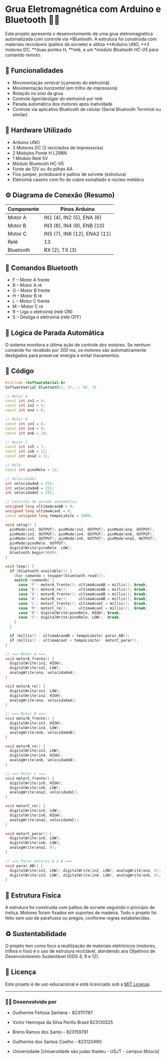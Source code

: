 # Grua Eletromagnética com Arduino e Bluetooth 🔧🧲

Este projeto apresenta o desenvolvimento de uma grua eletromagnética automatizada com controle via *Bluetooth. A estrutura foi construída com materiais recicláveis (palitos de sorvete) e utiliza **Arduino UNO, **3 motores DC, **duas pontes H, **relé, e um **módulo Bluetooth HC-05* para comando remoto.

## 📌 Funcionalidades

- Movimentação *vertical* (içamento do eletroímã)
- Movimentação *horizontal* (em trilho de impressora)
- *Rotação no eixo* da grua
- Controle *ligar/desligar do eletroímã* por relé
- Parada automática dos motores após inatividade
- Controle via aplicativo Bluetooth de celular (Serial Bluetooth Terminal ou similar)

## 🔌 Hardware Utilizado

- Arduino UNO
- 3 Motores DC (2 reciclados de impressoras)
- 2 Módulos Ponte H L298N
- 1 Módulo Relé 5V
- Módulo Bluetooth HC-05
- Fonte de 12V ou 4x pilhas AA
- Fios jumper, protoboard e palitos de sorvete (estrutura)
- Eletroímã caseiro com fio de cobre esmaltado e núcleo metálico

## ⚙️ Diagrama de Conexão (Resumo)

| Componente | Pinos Arduino |
|------------|----------------|
| Motor A    | IN1 (4), IN2 (5), ENA (6) |
| Motor B    | IN3 (8), IN4 (9), ENB (10) |
| Motor C    | IN5 (7), IN6 (12), ENA2 (11) |
| Relé       | 13 |
| Bluetooth  | RX (2), TX (3) |

## 📱 Comandos Bluetooth

- F – Motor A frente  
- B – Motor A ré  
- G – Motor B frente  
- H – Motor B ré  
- L – Motor C frente  
- M – Motor C ré  
- R – Liga o eletroímã (relé ON)  
- S – Desliga o eletroímã (relé OFF)

## 🧠 Lógica de Parada Automática

O sistema monitora a última ação de controle dos motores. Se nenhum comando for recebido por *300 ms*, os motores são automaticamente desligados para preservar energia e evitar travamentos.

## 📂 Código

```cpp
#include <SoftwareSerial.h>
SoftwareSerial bluetooth(2, 3); // RX, TX

// Motor A
const int in1 = 4;
const int in2 = 5;
const int ena = 6;

// Motor B
const int in3 = 8;
const int in4 = 9;
const int enb = 10;

// Motor C
const int in5 = 7;
const int in6 = 12;
const int ena2 = 11;

// Relé
const int pinoRele = 13;

// Velocidades
int velocidadeA = 255;
int velocidadeB = 255;
int velocidadeC = 255;

// Controle de parada automática
unsigned long ultimaAcaoAB = 0;
unsigned long ultimaAcaoC = 0;
const unsigned long tempoLimite = 1000;

void setup() {
  pinMode(in1, OUTPUT); pinMode(in2, OUTPUT); pinMode(ena, OUTPUT);
  pinMode(in3, OUTPUT); pinMode(in4, OUTPUT); pinMode(enb, OUTPUT);
  pinMode(in5, OUTPUT); pinMode(in6, OUTPUT); pinMode(ena2, OUTPUT);
  pinMode(pinoRele, OUTPUT);
  digitalWrite(pinoRele, LOW);
  bluetooth.begin(9600);
}

void loop() {
  if (bluetooth.available()) {
    char comando = toupper(bluetooth.read());
    switch (comando) {
      case 'F': motorA_frente(); ultimaAcaoAB = millis(); break;
      case 'B': motorA_re();     ultimaAcaoAB = millis(); break;
      case 'G': motorB_frente(); ultimaAcaoAB = millis(); break;
      case 'H': motorB_re();     ultimaAcaoAB = millis(); break;
      case 'L': motorC_frente(); ultimaAcaoC = millis();  break;
      case 'M': motorC_re();     ultimaAcaoC = millis();  break;
      case 'R': digitalWrite(pinoRele, HIGH); break;
      case 'S': digitalWrite(pinoRele, LOW);  break;
    }
  }

  if (millis() - ultimaAcaoAB > tempoLimite) parar_AB();
  if (millis() - ultimaAcaoC > tempoLimite)  motorC_parar();
}

// === Motor A ===
void motorA_frente() {
  digitalWrite(in1, HIGH);
  digitalWrite(in2, LOW);
  analogWrite(ena, velocidadeA);
}

void motorA_re() {
  digitalWrite(in1, LOW);
  digitalWrite(in2, HIGH);
  analogWrite(ena, velocidadeA);
}

// === Motor B ===
void motorB_frente() {
  digitalWrite(in3, HIGH);
  digitalWrite(in4, LOW);
  analogWrite(enb, velocidadeB);
}

void motorB_re() {
  digitalWrite(in3, LOW);
  digitalWrite(in4, HIGH);
  analogWrite(enb, velocidadeB);
}

// === Motor C ===
void motorC_frente() {
  digitalWrite(in5, HIGH);
  digitalWrite(in6, LOW);
  analogWrite(ena2, velocidadeC);
}

void motorC_re() {
  digitalWrite(in5, LOW);
  digitalWrite(in6, HIGH);
  analogWrite(ena2, velocidadeC);
}

void motorC_parar() {
  digitalWrite(in5, LOW);
  digitalWrite(in6, LOW);
  analogWrite(ena2, 0);
}

// === Parar motores A e B ===
void parar_AB() {
  digitalWrite(in1, LOW); digitalWrite(in2, LOW); analogWrite(ena, 0);
  digitalWrite(in3, LOW); digitalWrite(in4, LOW); analogWrite(enb, 0);
}

```
## 📸 Estrutura Física

A estrutura foi construída com palitos de sorvete seguindo o princípio de treliça. Motores foram fixados em suportes de madeira. Todo o projeto foi feito sem uso de parafusos ou pregos, conforme regras estabelecidas.

## ♻️ Sustentabilidade

O projeto tem como foco a reutilização de materiais eletrônicos (motores, trilhos e fios) e o uso de estrutura reciclável, atendendo aos Objetivos de Desenvolvimento Sustentável (ODS 4, 9 e 12).

## 📘 Licença

Este projeto é de uso educacional e está licenciado sob a [MIT License](LICENSE).

---

### 👨‍💻 Desenvolvido por

- Guilherme Feitosa Santana - 823111787
- Victor Henrique da Silva Perillo Brasil 823130525
- Breno Ramos dos Santo – 823159781
- Guilherme dos Santos Coelho - 823120490

- Universidade [Universidade são judas thadeu - USJT - campus Mooca]
